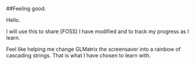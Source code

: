 ##Feeling good.

Hello.

I will use this to share [FOSS] I have modified and to track my progress as I learn.

Feel like helping me change GLMatrix the screensaver into a rainbow of cascading strings.  That is what I have chosen to learn with.